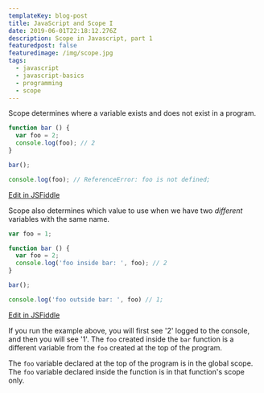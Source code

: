 ```yaml
---
templateKey: blog-post
title: JavaScript and Scope I
date: 2019-06-01T22:18:12.276Z
description: Scope in Javascript, part 1
featuredpost: false
featuredimage: /img/scope.jpg
tags:
  - javascript
  - javascript-basics
  - programming
  - scope
---
```

Scope determines where a variable exists and does not exist in a program.

```js
function bar () {
  var foo = 2;
  console.log(foo); // 2
}

bar();

console.log(foo); // ReferenceError: foo is not defined;
```
<div class="jsfiddle-link">
  <a href="https://jsfiddle.net/tchaffee/L4h60y79/6/" target="_blank">Edit in JSFiddle</a>
</div>


Scope also determines which value to use when we have two *different* variables with the same name.

```js
var foo = 1;

function bar () {
  var foo = 2;
  console.log('foo inside bar: ', foo); // 2
}

bar();

console.log('foo outside bar: ', foo) // 1;
```
<div class="jsfiddle-link">
<a href="https://jsfiddle.net/tchaffee/0oy9jc1n/2/" target="_blank">Edit in JSFiddle</a>
</div>

If you run the example above, you will first see '2' logged to the console, and then you will see '1'. The `foo` created inside the `bar` function is a different variable from the `foo` created at the top of the program.

The `foo` variable declared at the top of the program is in the global scope. The `foo` variable declared inside the function is in that function's scope only.


